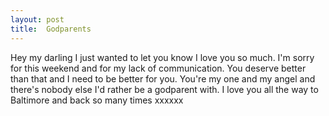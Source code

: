 ```yaml
---
layout: post
title:  Godparents
---
```

Hey my darling I just wanted to let you know I love you so much. I'm sorry for this weekend and for my lack of communication. You deserve better than that and I need to be better for you. You're my one and my angel and there's nobody else I'd rather be a godparent with. I love you all the way to Baltimore and back so many times xxxxxx
